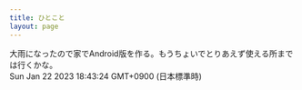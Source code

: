 ```yaml
---
title: ひとこと
layout: page
---
```

<div class="box" dt="1674380604468">
  大雨になったので家でAndroid版を作る。もうちょいでとりあえず使える所までは行くかな。
  <div class="content is-small">Sun Jan 22 2023 18:43:24 GMT+0900 (日本標準時)</div>
</div>